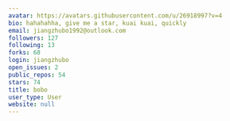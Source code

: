 ```yaml
---
avatar: https://avatars.githubusercontent.com/u/26918997?v=4
bio: hahahahha, give me a star, kuai kuai, quickly
email: jiangzhubo1992@outlook.com
followers: 127
following: 13
forks: 68
login: jiangzhubo
open_issues: 2
public_repos: 54
stars: 74
title: bobo
user_type: User
website: null
---
```

